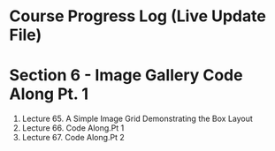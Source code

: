 # Course Progress Log (Live Update File)
# Section 6 - Image Gallery Code Along Pt. 1
1. Lecture 65. A Simple Image Grid Demonstrating the Box Layout
2. Lecture 66. Code Along.Pt 1
3. Lecture 67. Code Along.Pt 2
